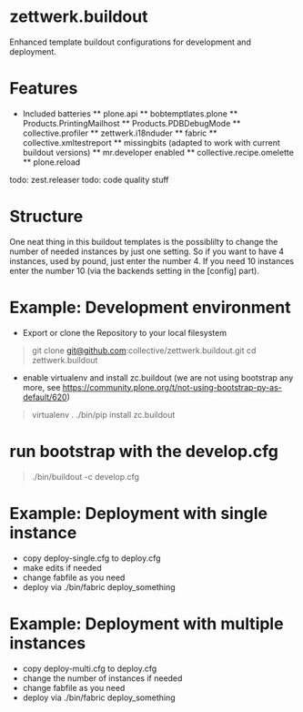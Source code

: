 # zettwerk.buildout
Enhanced template buildout configurations for development and deployment.

# Features

* Included batteries
** plone.api
** bobtemptlates.plone
** Products.PrintingMailhost
** Products.PDBDebugMode
** collective.profiler
** zettwerk.i18nduder
** fabric
** collective.xmltestreport
** missingbits (adapted to work with current buildout versions)
** mr.developer enabled
** collective.recipe.omelette
** plone.reload

todo: zest.releaser
todo: code quality stuff

# Structure

One neat thing in this buildout templates is the possiblilty to change the number of needed instances by just one setting. So if you want to have 4 instances, used by pound, just enter the number 4. If you need 10 instances enter the number 10 (via the backends setting in the [config] part).

# Example: Development environment

* Export or clone the Repository to your local filesystem
> git clone git@github.com:collective/zettwerk.buildout.git
> cd zettwerk.buildout

* enable virtualenv and install zc.buildout (we are not using bootstrap any more, see https://community.plone.org/t/not-using-bootstrap-py-as-default/620)
> virtualenv .
> ./bin/pip install zc.buildout

# run bootstrap with the develop.cfg
> ./bin/buildout -c develop.cfg


# Example: Deployment with single instance

* copy deploy-single.cfg to deploy.cfg
* make edits if needed
* change fabfile as you need
* deploy via ./bin/fabric deploy_something

# Example: Deployment with multiple instances

* copy deploy-multi.cfg to deploy.cfg
* change the number of instances if needed
* change fabfile as you need
* deploy via ./bin/fabric deploy_something
